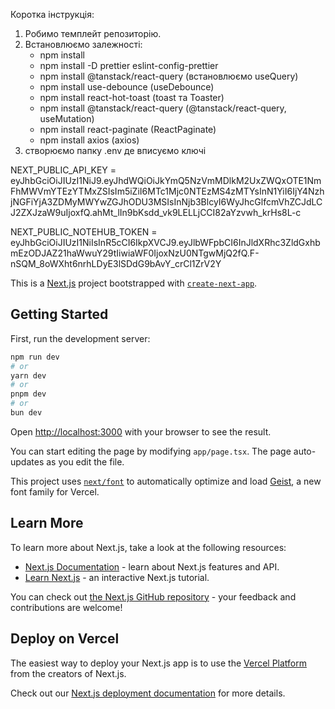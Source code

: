 Коротка інструкція: 
1. Робимо темплейт репозиторію.
2. Встановлюємо залежності:
    - npm install
    - npm install -D prettier eslint-config-prettier
    - npm install @tanstack/react-query (встановлюємо useQuery)
    - npm install use-debounce
    (useDebounce)
    - npm install react-hot-toast
    (toast та Toaster)
    - npm install @tanstack/react-query (@tanstack/react-query, useMutation)
    - npm install react-paginate
    (ReactPaginate)
    - npm install axios
    (axios) 
3. створюємо папку .env де вписуємо ключі

NEXT_PUBLIC_API_KEY = eyJhbGciOiJIUzI1NiJ9.eyJhdWQiOiJkYmQ5NzVmMDlkM2UxZWQxOTE1NmFhMWVmYTEzYTMxZSIsIm5iZiI6MTc1Mjc0NTEzMS4zMTYsInN1YiI6IjY4NzhjNGFiYjA3ZDMyMWYwZGJhODU3MSIsInNjb3BlcyI6WyJhcGlfcmVhZCJdLCJ2ZXJzaW9uIjoxfQ.ahMt_lIn9bKsdd_vk9LELLjCCI82aYzvwh_krHs8L-c

NEXT_PUBLIC_NOTEHUB_TOKEN = eyJhbGciOiJIUzI1NiIsInR5cCI6IkpXVCJ9.eyJlbWFpbCI6InJldXRhc3ZldGxhbmEzODJAZ21haWwuY29tIiwiaWF0IjoxNzU0NTgwMjQ2fQ.F-nSQM_8oWXht6nrhLDyE3lSDdG9bAvY_crCl1ZrV2Y
   

This is a [Next.js](https://nextjs.org) project bootstrapped with [`create-next-app`](https://nextjs.org/docs/app/api-reference/cli/create-next-app).

## Getting Started

First, run the development server:

```bash
npm run dev
# or
yarn dev
# or
pnpm dev
# or
bun dev
```

Open [http://localhost:3000](http://localhost:3000) with your browser to see the result.

You can start editing the page by modifying `app/page.tsx`. The page auto-updates as you edit the file.

This project uses [`next/font`](https://nextjs.org/docs/app/building-your-application/optimizing/fonts) to automatically optimize and load [Geist](https://vercel.com/font), a new font family for Vercel.

## Learn More

To learn more about Next.js, take a look at the following resources:

- [Next.js Documentation](https://nextjs.org/docs) - learn about Next.js features and API.
- [Learn Next.js](https://nextjs.org/learn) - an interactive Next.js tutorial.

You can check out [the Next.js GitHub repository](https://github.com/vercel/next.js) - your feedback and contributions are welcome!

## Deploy on Vercel

The easiest way to deploy your Next.js app is to use the [Vercel Platform](https://vercel.com/new?utm_medium=default-template&filter=next.js&utm_source=create-next-app&utm_campaign=create-next-app-readme) from the creators of Next.js.

Check out our [Next.js deployment documentation](https://nextjs.org/docs/app/building-your-application/deploying) for more details.

